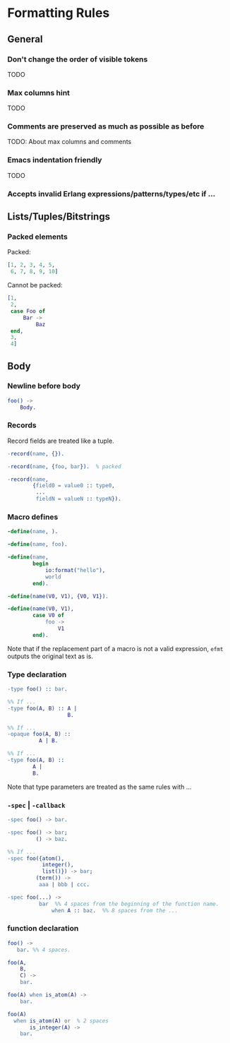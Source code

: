 Formatting Rules
================

General
-------

### Don't change the order of visible tokens

TODO

### Max columns hint

TODO

### Comments are preserved as much as possible as before

TODO: About max columns and comments

### Emacs indentation friendly

TODO

### Accepts invalid Erlang expressions/patterns/types/etc if ...


Lists/Tuples/Bitstrings
-----------------------

### Packed elements

Packed:
```erlang
[1, 2, 3, 4, 5,
 6, 7, 8, 9, 10]
```

Cannot be packed:
```erlang
[1,
 2,
 case Foo of
     Bar ->
         Baz
 end,
 3,
 4]
```


Body
----

### Newline before body

```erlang
foo() ->
    Body.
```


### Records

Record fields are treated like a tuple.

```erlang
-record(name, {}).

-record(name, {foo, bar}).  % packed

-record(name,
        {field0 = value0 :: type0,
         ...
         fieldN = valueN :: typeN}).
```

### Macro defines

```erlang
-define(name, ).

-define(name, foo).

-define(name,
        begin
            io:format("hello"),
            world
        end).

-define(name(V0, V1), {V0, V1}).

-define(name(V0, V1),
        case V0 of
            foo ->
                V1
        end).
```

Note that if the replacement part of a macro is not a valid expression,
`efmt` outputs the original text as is.

### Type declaration

```erlang
-type foo() :: bar.

%% If ...
-type foo(A, B) :: A |
                   B.

%% If ...
-opaque foo(A, B) ::
          A | B.

%% If ...
-type foo(A, B) ::
        A |
        B.
```

Note that type parameters are treated as the same rules with ...


### `-spec` | `-callback`

```erlang
-spec foo() -> bar.

-spec foo() -> bar;
         () -> baz.

%% If ...
-spec foo({atom(),
           integer(),
           list()}) -> bar;
         (term()) ->
          aaa | bbb | ccc.

-spec foo(...) ->
          bar  %% 4 spaces from the beginning of the function name.
              when A :: baz.  %% 8 spaces from the ...
```

### function declaration

```erlang
foo() ->
   bar. %% 4 spaces.

foo(A,
    B,
    C) ->
    bar.

foo(A) when is_atom(A) ->
    bar.

foo(A)
  when is_atom(A) or  % 2 spaces
       is_integer(A) ->
    bar.
```
